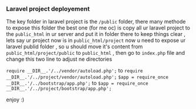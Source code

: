 ### Laravel project deployement

The key folder in laravel project is the `/public` folder, there many methode to expose this folder
the best one (for me oc) is copy all ur laravel project to the `public_html` in ur server and put it in folder there
to keep things clear , lets say ur project now is in `public_html/project`
now u need to expose ur laravel publid folder , so u should move it's content from `public_html/project/public` to 
`public_html` , then go to `index.php` file and change this two line to adjust ne directories 

`require __DIR__.'/../vendor/autoload.php';` to `require __DIR__.'/../project/vendor/autoload.php';`
`$app = require_once __DIR__.'/../bootstrap/app.php';` to `$app = require_once __DIR__.'/../project/bootstrap/app.php';`

enjoy :) 
